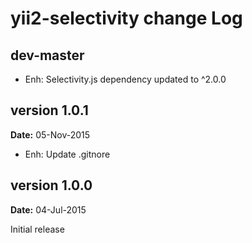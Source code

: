 yii2-selectivity change Log
===========================

dev-master
----------

- Enh: Selectivity.js dependency updated to ^2.0.0


version 1.0.1
-------------
**Date:** 05-Nov-2015

- Enh: Update .gitnore


version 1.0.0
-------------
**Date:** 04-Jul-2015

Initial release
